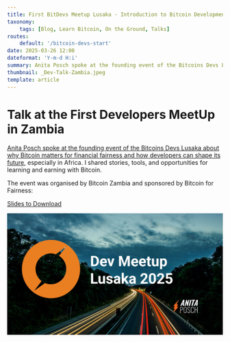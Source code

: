 ```yaml
---
title: First BitDevs Meetup Lusaka - Introduction to Bitcoin Development by Anita Posch
taxonomy:
    tags: [Blog, Learn Bitcoin, On the Ground, Talks]
routes:
    default: '/bitcoin-devs-start'
date: 2025-03-26 12:00
dateformat: 'Y-m-d H:i'
summary: Anita Posch spoke at the founding event of the Bitcoins Devs Lusaka about why Bitcoin matters for financial fairness and how developers can shape its future, especially in Africa.
thumbnail: _Dev-Talk-Zambia.jpeg
template: article
---
```


# Talk at the First Developers MeetUp in Zambia

[Anita Posch spoke at the founding event of the Bitcoins Devs Lusaka about why Bitcoin matters for financial fairness and how developers can shape its future](https://my.cracktheorange.com/adoption-africa/dev-meetup-lusaka/), especially in Africa. I shared stories, tools, and opportunities for learning and earning with Bitcoin.

The event was organised by Bitcoin Zambia and sponsored by Bitcoin for Fairness:

[Slides to Download](Resources-Devs-Meetup-Zambia-2025.pdf)

![](_Dev-Talk-Zambia.jpeg)